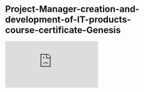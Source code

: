 # Project-Manager-creation-and-development-of-IT-products-course-certificate-Genesis
![hustlin_erd](https://github.com/SOROKAos/Project-Manager-Genesis-certificate/blob/main/certificate.pdf)
